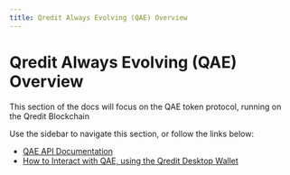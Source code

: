 ```yaml
---
title: Qredit Always Evolving (QAE) Overview
---
```

# Qredit Always Evolving (QAE) Overview

This section of the docs will focus on the QAE token protocol, running on the Qredit Blockchain



Use the sidebar to navigate this section, or follow the links below:

- [QAE API Documentation](/qae/qae-documentation.html)
- [How to Interact with QAE, using the Qredit Desktop Wallet](/qae/token-interaction.html)